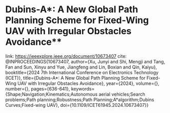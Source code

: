 # Dubins-A*: A New Global Path Planning Scheme for Fixed-Wing UAV with Irregular Obstacles Avoidance**  
link: https://ieeexplore.ieee.org/document/10673407
cite: 
@INPROCEEDINGS{10673407,
  author={Xu, Junyi and Shi, Mengji and Tang, Fan and Sun, Xinyu and Yue, Jiangfeng and Lin, Boxian and Qin, Kaiyu},
  booktitle={2024 7th International Conference on Electronics Technology (ICET)}, 
  title={Dubins-A*: A New Global Path Planning Scheme for Fixed-Wing UAV with Irregular Obstacles Avoidance}, 
  year={2024},
  volume={},
  number={},
  pages={636-641},
  keywords={Shape;Navigation;Kinematics;Autonomous aerial vehicles;Search problems;Path planning;Robustness;Path Planning;A*algorithm;Dubins Curves;Fixed-wing UAV},
  doi={10.1109/ICET61945.2024.10673407}}
